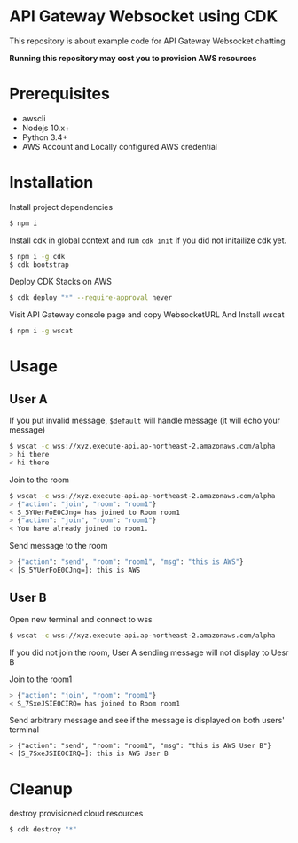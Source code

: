 # API Gateway Websocket using CDK

This repository is about example code for API Gateway Websocket chatting

**Running this repository may cost you to provision AWS resources**

# Prerequisites

- awscli
- Nodejs 10.x+
- Python 3.4+
- AWS Account and Locally configured AWS credential

# Installation

Install project dependencies

```bash
$ npm i
```

Install cdk in global context and run `cdk init` if you did not initailize cdk yet.

```bash
$ npm i -g cdk
$ cdk bootstrap
```

Deploy CDK Stacks on AWS

```bash
$ cdk deploy "*" --require-approval never
```

Visit API Gateway console page and copy WebsocketURL And Install wscat

```bash
$ npm i -g wscat
```

# Usage

## User A
If you put invalid message, `$default` will handle message (it will echo your message)

```bash
$ wscat -c wss://xyz.execute-api.ap-northeast-2.amazonaws.com/alpha
> hi there
< hi there
```

Join to the room

```bash
$ wscat -c wss://xyz.execute-api.ap-northeast-2.amazonaws.com/alpha
> {"action": "join", "room": "room1"}
< S_5YUerFoE0CJng= has joined to Room room1
> {"action": "join", "room": "room1"}
< You have already joined to room1.
```

Send message to the room
```bash
> {"action": "send", "room": "room1", "msg": "this is AWS"}
< [S_5YUerFoE0CJng=]: this is AWS
```

## User B

Open new terminal and connect to wss

```bash
$ wscat -c wss://xyz.execute-api.ap-northeast-2.amazonaws.com/alpha
```

If you did not join the room, User A sending message will not display to Uesr B

Join to the room1

```bash
> {"action": "join", "room": "room1"}
< S_7SxeJSIE0CIRQ= has joined to Room room1
```

Send arbitrary message and see if the message is displayed on both users' terminal

```
> {"action": "send", "room": "room1", "msg": "this is AWS User B"}
< [S_7SxeJSIE0CIRQ=]: this is AWS User B
```

# Cleanup

destroy provisioned cloud resources

```bash
$ cdk destroy "*"
```
